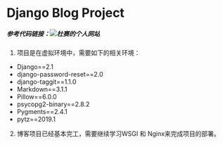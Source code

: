 # Django Blog Project
##### 参考代码链接：![杜赛的个人网站](https://www.dusaiphoto.com/)

1. 项目是在虚拟环境中，需要如下的相关环境：
- Django==2.1
- django-password-reset==2.0
- django-taggit==1.1.0
- Markdown==3.1.1
- Pillow==6.0.0
- psycopg2-binary==2.8.2
- Pygments==2.4.1
- pytz==2019.1

2. 博客项目已经基本完工，需要继续学习WSGI 和 Nginx来完成项目的部署。 
